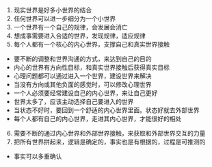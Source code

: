 1. 现实世界是好多小世界的结合
2. 任何世界可以进一步细分为一个小世界
3. 一个世界有一个自己的规律，会发展会消亡
4. 想成事需要进入合适的世界，发现规律，适应规律
5. 每个人都有一个核心的内心世界，支撑自己和真实世界接触
- 要不断的调整和世界沟通的方式，来达到自己的目的
- 内心的世界有方向性目标，和真实世界接触后获得真实目标
- 心理问题都可以通过进入一个世界，建设世界来解决
- 当没有方向或其他负面的感觉时，可以修改心理世界
- 一个人必须要经常建设自己的内心世界，来让自己更好
- 世界太多了，应该主动选择自己要进入的世界
- 当状态不好时，要回到一个舒适的内心世界里面。状态好就去外部世界
- 每个人都有自己的内心世界，走进其内心世界，才能很好的相处
6. 需要不断的通过内心世界和外部世界接触，来获取和外部世界交互的力量
7. 把所有世界拼起来，逻辑是确定的，事实也是有根据的，过程是可推测的
- 事实可以多重确认




